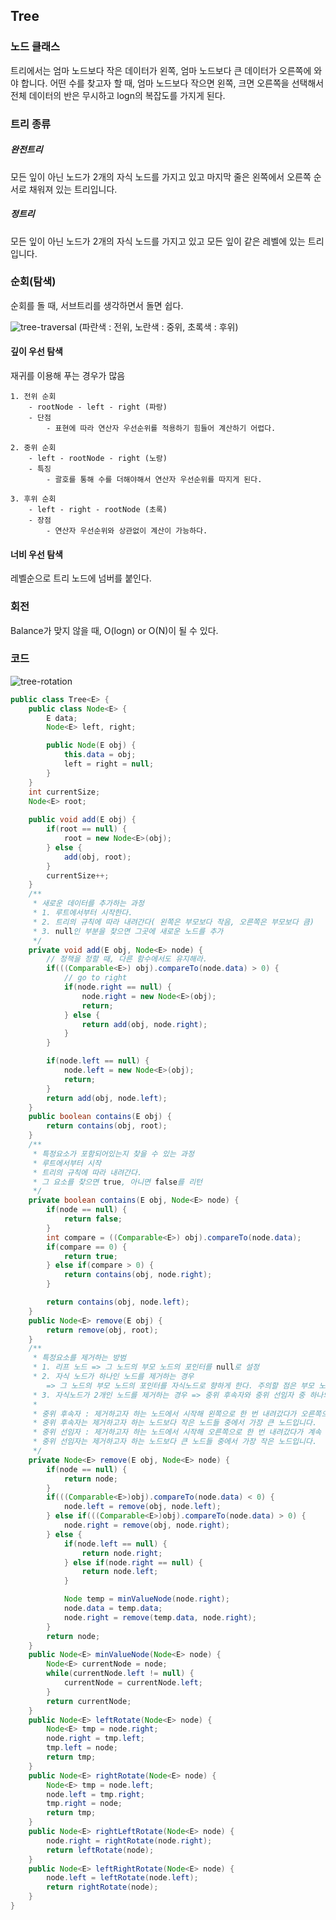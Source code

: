 ## Tree

### 노드 클래스

트리에서는 엄마 노드보다 작은 데이터가 왼쪽, 엄마 노드보다 큰 데이터가 오른쪽에 와야 합니다.
어떤 수를 찾고자 할 때, 엄마 노드보다 작으면 왼쪽, 크면 오른쪽을 선택해서 전체 데이터의 반은 무시하고 logn의 복잡도를 가지게 된다.

### 트리 종류

##### 완전트리

모든 잎이 아닌 노드가 2개의 자식 노드를 가지고 있고 마지막 줄은 왼쪽에서 오른쪽 순서로 채워져 있는 트리입니다.

##### 정트리

모든 잎이 아닌 노드가 2개의 자식 노드를 가지고 있고 모든 잎이 같은 레벨에 있는 트리입니다.

### 순회(탐색)

순회를 돌 때, 서브트리를 생각하면서 돌면 쉽다.

![tree-traversal](./img/tree-traversal.png)
(파란색 : 전위, 노란색 : 중위, 초록색 : 후위)
#### 깊이 우선 탐색
재귀를 이용해 푸는 경우가 많음

    1. 전위 순회
        - rootNode - left - right (파랑)
        - 단점
            - 표현에 따라 연산자 우선순위를 적용하기 힘들어 계산하기 어렵다.

    2. 중위 순회
        - left - rootNode - right (노랑)
        - 특징
            - 괄호를 통해 수를 더해야해서 연산자 우선순위를 따지게 된다.

    3. 후위 순회
        - left - right - rootNode (초록)
        - 장점
            - 연산자 우선순위와 상관없이 계산이 가능하다.

#### 너비 우선 탐색
레벨순으로 트리 노드에 넘버를 붙인다.

### 회전
Balance가 맞지 않을 때, O(logn) or O(N)이 될 수 있다.


### 코드 

![tree-rotation](./img/tree-rotation.png)
```java
public class Tree<E> {
    public class Node<E> {
        E data;
        Node<E> left, right;

        public Node(E obj) {
            this.data = obj;
            left = right = null;
        }
    }
    int currentSize;
    Node<E> root;
    
    public void add(E obj) {
        if(root == null) {
            root = new Node<E>(obj);
        } else {
            add(obj, root);
        }
        currentSize++;
    }
    /**
     * 새로운 데이터를 추가하는 과정
     * 1. 루트에서부터 시작한다.
     * 2. 트리의 규칙에 따라 내려간다( 왼쪽은 부모보다 작음, 오른쪽은 부모보다 큼)
     * 3. null인 부분을 찾으면 그곳에 새로운 노드를 추가
     */
    private void add(E obj, Node<E> node) {
        // 정책을 정할 때, 다른 함수에서도 유지해라.
        if(((Comparable<E>) obj).compareTo(node.data) > 0) {
            // go to right
            if(node.right == null) {
                node.right = new Node<E>(obj);
                return;
            } else {
                return add(obj, node.right);
            }
        } 

        if(node.left == null) {
            node.left = new Node<E>(obj);
            return;
        }
        return add(obj, node.left);
    }
    public boolean contains(E obj) {
        return contains(obj, root);
    }
    /**
     * 특정요소가 포함되어있는지 찾을 수 있는 과정
     * 루트에서부터 시작
     * 트리의 규칙에 따라 내려간다.
     * 그 요소를 찾으면 true, 아니면 false를 리턴
     */
    private boolean contains(E obj, Node<E> node) {
        if(node == null) {
            return false;
        }
        int compare = ((Comparable<E>) obj).compareTo(node.data);
        if(compare == 0) {
            return true;
        } else if(compare > 0) {
            return contains(obj, node.right);
        }

        return contains(obj, node.left);
    }
    public Node<E> remove(E obj) {
        return remove(obj, root);
    }
    /**
     * 특정요소를 제거하는 방범
     * 1. 리프 노드 => 그 노드의 부모 노드의 포인터를 null로 설정
     * 2. 자식 노드가 하나인 노드를 제거하는 경우 
        => 그 노드의 부모 노드의 포인터를 자식노드로 향하게 한다. 주의할 점은 부모 노드에서 사용했던 포인터와 같은 포인터를 사용해야 한다.
     * 3. 자식노드가 2개인 노드를 제거하는 경우 => 중위 후속자와 중위 선임자 중 하나와 자리를 바꾼 후 그 잎 단어를 제거합니다.
     * 
     * 중위 후속자 : 제거하고자 하는 노드에서 시작해 왼쪽으로 한 번 내려갔다가 오른쪽으로 내려간 곳의 잎 노드입니다.
     * 중위 후속자는 제거하고자 하는 노드보다 작은 노드들 중에서 가장 큰 노드입니다.
     * 중위 선임자 : 제거하고자 하는 노드에서 시작해 오른쪽으로 한 번 내려갔다가 계속 왼쪽으로 내려간 곳의 잎 노드입니다. 
     * 중위 선임자는 제거하고자 하는 노드보다 큰 노드들 중에서 가장 작은 노드입니다.
     */
    private Node<E> remove(E obj, Node<E> node) {
        if(node == null) {
            return node;
        }
        if(((Comparable<E>)obj).compareTo(node.data) < 0) {
            node.left = remove(obj, node.left);
        } else if(((Comparable<E>)obj).compareTo(node.data) > 0) {
            node.right = remove(obj, node.right);
        } else {
            if(node.left == null) {
                return node.right;
            } else if(node.right == null) {
                return node.left;
            }

            Node temp = minValueNode(node.right);
            node.data = temp.data;
            node.right = remove(temp.data, node.right);
        }
        return node;
    }
    public Node<E> minValueNode(Node<E> node) {
        Node<E> currentNode = node;
        while(currentNode.left != null) {
            currentNode = currentNode.left;
        }
        return currentNode;
    }
    public Node<E> leftRotate(Node<E> node) {
        Node<E> tmp = node.right;
        node.right = tmp.left;
        tmp.left = node;
        return tmp;
    }
    public Node<E> rightRotate(Node<E> node) {
        Node<E> tmp = node.left;
        node.left = tmp.right;
        tmp.right = node;
        return tmp;
    }
    public Node<E> rightLeftRotate(Node<E> node) {
        node.right = rightRotate(node.right);
        return leftRotate(node);
    }
    public Node<E> leftRightRotate(Node<E> node) {
        node.left = leftRotate(node.left);
        return rightRotate(node);
    }
}

```